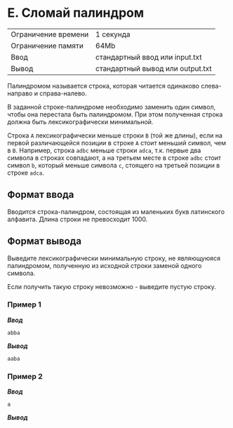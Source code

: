 # E. Сломай палиндром

|                   |                                |
|-------------------|--------------------------------|
|Ограничение времени|1 секунда                       |
|Ограничение памяти |64Mb                            |
|Ввод               |стандартный ввод или input.txt  |
|Вывод              |стандартный вывод или output.txt|

Палиндромом называется строка, которая читается одинаково слева-направо и справа-налево.

В заданной строке-палиндроме необходимо заменить один символ, чтобы она перестала быть палиндромом. При этом полученная строка должна быть лексикографически минимальной.

Строка `A` лексикографически меньше строки `B` (той же длины), если на первой различающейся позиции в строке `A` стоит меньший символ, чем в `B`. Например, строка `adbc` меньше строки `adca`, т.к. первые два символа в строках совпадают, а на третьем месте в строке `adbc` стоит символ `b`, который меньше символа `c`, стоящего на третьей позиции в строке `adca`.

## Формат ввода

Вводится строка-палиндром, состоящая из маленьких букв латинского алфавита. Длина строки не превосходит 1000.

## Формат вывода

Выведите лексикографически минимальную строку, не являющуюяся палиндромом, полученную из исходной строки заменой одного символа.

Если получить такую строку невозможно - выведите пустую строку.

### Пример 1

***Ввод***

```text
abba
```

***Вывод***

```text
aaba
```

### Пример 2

***Ввод***

```text
a
```

***Вывод***

```text

```
